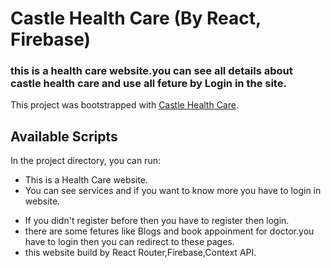 # Castle Health Care (By React, Firebase)

### this is a health care website.you can see all details about castle health care and use all feture by Login in the site.


This project was bootstrapped with [Castle Health Care](https://castle-health-care.web.app/).

## Available Scripts

In the project directory, you can run:
* This is a Health Care website.
* You can see services and if you want to know more you have to login in website.
- If you didn't register before then you have to register then login.
- there are some fetures like Blogs and book appoinment for doctor.you have to login then you can redirect to these pages.
- this website build by React Router,Firebase,Context API.

